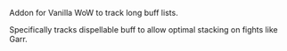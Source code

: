 Addon for Vanilla WoW to track long buff lists.

Specifically tracks dispellable buff to allow optimal stacking on fights like Garr.
